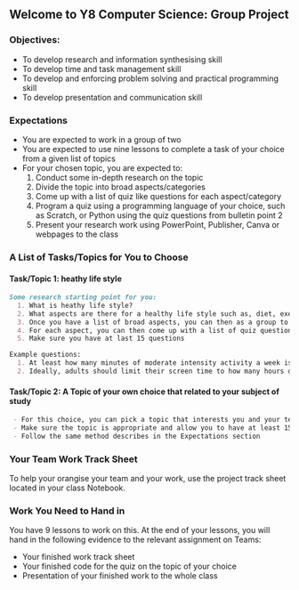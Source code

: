 ## Welcome to Y8 Computer Science: Group Project

### Objectives:
- To develop research and information synthesising skill
- To develop time and task management skill
- To develop and enforcing problem solving and practical programming skill
- To develop presentation and communication skill

### Expectations

- You are expected to work in a group of two
- You are expected to use nine lessons to complete a task of your choice from a given list of topics
- For your chosen topic, you are expected to:
  1. Conduct some in-depth research on the topic
  2. Divide the topic into broad aspects/categories 
  3. Come up with a list of quiz like questions for each aspect/category 
  4. Program a quiz using a programming language of your choice, such as Scratch, or Python using the quiz questions from bulletin point 2
  5. Present your research work using PowerPoint, Publisher, Canva or webpages to the class

### A List of Tasks/Topics for You to Choose
#### Task/Topic 1: heathy life style
```markdown
Some research starting point for you:
  1. What is heathy life style?
  2. What aspects are there for a healthy life style such as, diet, exercise and habits which include drinking, smoking, screen time etc
  3. Once you have a list of broad aspects, you can then as a group to divide tasks to research in-depth for each aspect
  4. For each aspect, you can then come up with a list of quiz questions - make sure the questions can be answered judged easily by using programming languages
  5. Make sure you have at last 15 questions

Example questions:
  1. At least how many minutes of moderate intensity activity a week is considered to be essential for a healthy life style? (the answer 150 is an easy answer using programming language to judge)
  2. Ideally, adults should limit their screen time to how many hours oer day?


```
#### Task/Topic 2: A Topic of your own choice that related to your subject of study

```markdown
 - For this choice, you can pick a topic that interests you and your team member from any subject you are either studying currently or studies in the past
 - Make sure the topic is appropriate and allow you to have at least 15 quiz questions
 - Follow the same method describes in the Expectations section

```
### Your Team Work Track Sheet
To help your orangise your team and your work, use the project track sheet located in your class Notebook. 

### Work You Need to Hand in
You have 9 lessons to work on this.  At the end of your lessons, you will hand in the following evidence to the relevant assignment on Teams:
+ Your finished work  track sheet
+ Your finished code for the quiz on the topic of your choice
+ Presentation of your finished work to the whole class


